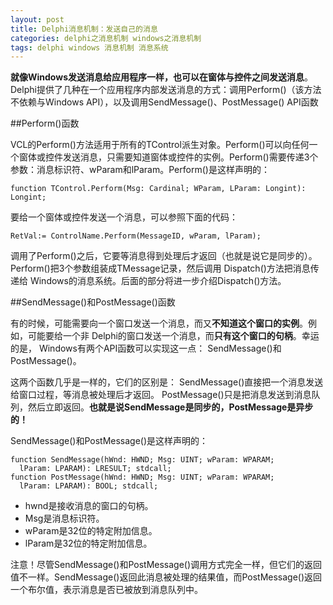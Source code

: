 ```yaml
---
layout: post
title: Delphi消息机制：发送自己的消息
categories: delphi之消息机制 windows之消息机制
tags: delphi windows 消息机制 消息系统
---
```


**就像Windows发送消息给应用程序一样，也可以在窗体与控件之间发送消息**。Delphi提供了几种在一个应用程序内部发送消息的方式：调用Perform()（该方法不依赖与Windows API），以及调用SendMessage()、PostMessage() API函数

##Perform()函数

VCL的Perform()方法适用于所有的TControl派生对象。Perform()可以向任何一个窗体或控件发送消息，只需要知道窗体或控件的实例。Perform()需要传递3个参数：消息标识符、wParam和lParam。Perform()是这样声明的：

```
function TControl.Perform(Msg: Cardinal; WParam, LParam: Longint): Longint;
```

要给一个窗体或控件发送一个消息，可以参照下面的代码：

```
RetVal:= ControlName.Perform(MessageID, wParam, lParam);
```

调用了Perform()之后，它要等消息得到处理后才返回（也就是说它是同步的）。Perform()把3个参数组装成TMessage记录，然后调用 Dispatch()方法把消息传递给 Windows的消息系统。后面的部分将进一步介绍Dispatch()方法。

##SendMessage()和PostMessage()函数

有的时候，可能需要向一个窗口发送一个消息，而又**不知道这个窗口的实例**。例如，可能要给一个非 Delphi的窗口发送一个消息，而**只有这个窗口的句柄**。幸运的是， Windows有两个API函数可以实现这一点： SendMessage()和PostMessage()。

这两个函数几乎是一样的，它们的区别是： SendMessage()直接把一个消息发送给窗口过程，等消息被处理后才返回。 PostMessage()只是把消息发送到消息队列，然后立即返回。**也就是说SendMessage是同步的，PostMessage是异步的！**

SendMessage()和PostMessage()是这样声明的：

```
function SendMessage(hWnd: HWND; Msg: UINT; wParam: WPARAM; 
  lParam: LPARAM): LRESULT; stdcall;
function PostMessage(hWnd: HWND; Msg: UINT; wParam: WPARAM; 
  lParam: LPARAM): BOOL; stdcall;
```

* hwnd是接收消息的窗口的句柄。
* Msg是消息标识符。
* wParam是32位的特定附加信息。
* lParam是32位的特定附加信息。

注意！尽管SendMessage()和PostMessage()调用方式完全一样，但它们的返回值不一样。SendMessage()返回此消息被处理的结果值，而PostMessage()返回一个布尔值，表示消息是否已被放到消息队列中。
